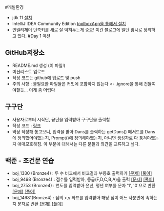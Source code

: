 
#개발환경
 - jdk 11 [설치](https://www.oracle.com/java/technologies/downloads/#java11, "go to java Downloads")
 - IntelliJ IDEA Community Edition [toolboxApp을 통해서 설치](https://www.jetbrains.com/ko-kr/toolbox-app, "go to Toolbox App Download")
 - 인텔리제이 단축키를 새로 잘 익혀두는게 중요! 이건 블로그에 일단 임시로 정리하고 있다.
#Day 1 미션
 ## GitHub저장소
 - README.md 생성 (이 파일!)
 - 미션리스트 업로드
 - 작성 코드는 github에 업로드 및 push
 - 주의 사항 : 불필요한 파일들은 커밋에 포함하지 않는다 <- .ignore을 통해 건들여야할듯... 이게 좀 어렵다

 ## 구구단
  - 사용자로부터 시작단, 끝단을 입력받아 구구단을 출력함
  - 작성 코드 : [링크](https://github.com/ttasjwi/CodeSquad-Cocoa2021/tree/master/src/gugudan, "작성 코드 확인하기")
  - 막상 작성해 놓고보니, 입력을 받아 Dans를 출력하는 getDans() 메서드를 Dans에 정의했어야했는지, Prompt()에 정의해야했는지, 아니면 생성자로 다 퉁쳐야했는지 애매모호해짐. 이 부분에 대해서는 다른 분들과 의견을 교류하고 싶다.
 ## 백준 - 조건문 연습
   - boj_1330 (Bronze4) : 두 수 비교해서 비교결과 부등호 출력하기 [[문제]](https://www.acmicpc.net/problem/1330) [[풀이]](https://github.com/ttasjwi/BOJ/tree/master/src/boj_1330)
   - boj_9498 (Bronze4) : 점수를 입력받아, 등급(F,D,C,B,A)을 출력 [[문제]](https://www.acmicpc.net/problem/9498) [[풀이]](https://github.com/ttasjwi/BOJ/tree/master/src/boj_9498)
   - boj_2753 (Bronze4) : 연도를 입력받아 윤년, 평년 여부를 문자 '1', '0'으로 반환 [[문제]](https://www.acmicpc.net/problem/2753) [[풀이]](https://github.com/ttasjwi/BOJ/tree/master/src/boj_2753)
   - boj_14681(Bronze4) : 점의 x,y 좌표를 입력받아 해당 점이 어느 사분면에 속하는지 문자로 반환 [[문제]](https://www.acmicpc.net/problem/14681) [[풀이]](https://github.com/ttasjwi/BOJ/tree/master/src/boj_14681)